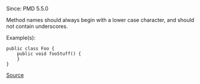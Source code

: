 Since: PMD 5.5.0

Method names should always begin with a lower case character, and should not contain underscores.

Example(s):
```
public class Foo {
	public void fooStuff() {
	}
}
```

[Source](https://pmd.github.io/pmd-5.6.1/pmd-apex/rules/apex/style.html#MethodNamingConventions)
